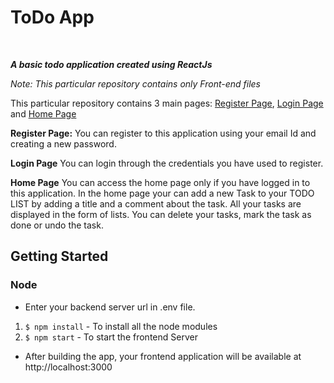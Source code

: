 # ToDo App
<br />

**_A basic todo application created using ReactJs_**
<br />

_Note: This particular repository contains only Front-end files_
<br />

This particular repository contains 3 main pages: <a href="https://github.com/AngelinSneha/ToDo-List-client/blob/main/src/components/Register.js">Register Page</a>, <a href="https://github.com/AngelinSneha/ToDo-List-client/blob/main/src/components/Login.js">Login Page</a> and <a href="https://github.com/AngelinSneha/ToDo-List-client/blob/main/src/components/Home.js">Home Page</a>
<br>

**Register Page:**
You can register to this application using your email Id and creating a new password.

**Login Page**
You can login through the credentials you have used to register.

**Home Page**
You can access the home page only if you have logged in to this application. 
In the home page your can add a new Task to your TODO LIST by adding a title and a comment about the task.
All your tasks are displayed in the form of lists. You can delete your tasks, mark the task as done or undo the task.

## Getting Started

### Node
- Enter your backend server url in .env file.
1. `$ npm install` - To install all the node modules
2. `$ npm start` - To start the frontend Server

- After building the app, your frontend application will be available at http://localhost:3000
